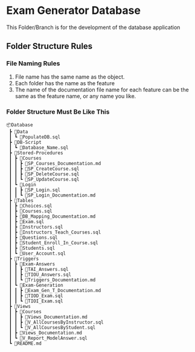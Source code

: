 # Exam Generator Database

This Folder/Branch is for the development of the database application

## Folder Structure Rules

### File Naming Rules

1. File name has the same name as the object.
2. Each folder has the name as the feature
3. The name of the documentation file name for each feature can be the same as the feature name, or any name you like.

### Folder Structure Must Be Like This

```shell
📦Database
 ┣ 📂Data
 ┃ ┗ 📜PopulateDB.sql
 ┣ 📂DB-Script
 ┃ ┗ 📜Database_Name.sql
 ┣ 📂Stored-Procedures
 ┃ ┣ 📂Courses
 ┃ ┃ ┣ 📜SP_Courses_Documentation.md
 ┃ ┃ ┣ 📜SP_CreateCourse.sql
 ┃ ┃ ┣ 📜SP_DeleteCourse.sql
 ┃ ┃ ┗ 📜SP_UpdateCourse.sql
 ┃ ┗ 📂Login
 ┃ ┃ ┣ 📜SP_Login.sql
 ┃ ┃ ┗ 📜SP_Login_Documentation.md
 ┣ 📂Tables
 ┃ ┣ 📜Choices.sql
 ┃ ┣ 📜Courses.sql
 ┃ ┣ 📜DB_Mapping_Documentation.md
 ┃ ┣ 📜Exam.sql
 ┃ ┣ 📜Instructors.sql
 ┃ ┣ 📜Instructors_Teach_Courses.sql
 ┃ ┣ 📜Questions.sql
 ┃ ┣ 📜Student_Enroll_In_Course.sql
 ┃ ┣ 📜Students.sql
 ┃ ┗ 📜User_Account.sql
 ┣ 📂Triggers
 ┃ ┣ 📂Exam-Answers
 ┃ ┃ ┣ 📜TAI_Answers.sql
 ┃ ┃ ┣ 📜TIOU_Answers.sql
 ┃ ┃ ┗ 📜Triggers_Documentation.md
 ┃ ┗ 📂Exam-Generation
 ┃ ┃ ┣ 📜Exam_Gen_T_Documentation.md
 ┃ ┃ ┣ 📜TIOD_Exam.sql
 ┃ ┃ ┗ 📜TIOI_Exam.sql
 ┣ 📂Views
 ┃ ┣ 📂Courses
 ┃ ┃ ┣ 📜Views_Documentation.md
 ┃ ┃ ┣ 📜V_AllCoursesByInstructor.sql
 ┃ ┃ ┗ 📜V_AllCoursesByStudent.sql
 ┃ ┣ 📜Views_Documentation.md
 ┃ ┗ 📜V_Report_ModelAnswer.sql
 ┗ 📜README.md
```
